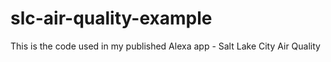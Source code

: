 # slc-air-quality-example
This is the code used in my published Alexa app - Salt Lake City Air Quality
